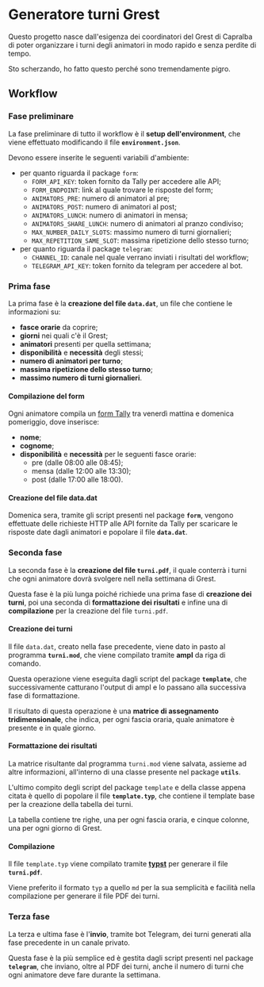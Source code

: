 # Generatore turni Grest

Questo progetto nasce dall'esigenza dei coordinatori del Grest di Capralba di poter organizzare i turni degli animatori in modo rapido e senza perdite di tempo.

Sto scherzando, ho fatto questo perché sono tremendamente pigro.

## Workflow

### Fase preliminare

La fase preliminare di tutto il workflow è il __setup dell'environment__, che viene effettuato modificando il file __`environment.json`__.

Devono essere inserite le seguenti variabili d'ambiente:
- per quanto riguarda il package `form`:
  - `FORM_API_KEY`: token fornito da Tally per accedere alle API;
  - `FORM_ENDPOINT`: link al quale trovare le risposte del form;
  - `ANIMATORS_PRE`: numero di animatori al pre;
  - `ANIMATORS_POST`: numero di animatori al post;
  - `ANIMATORS_LUNCH`: numero di animatori in mensa;
  - `ANIMATORS_SHARE_LUNCH`: numero di animatori al pranzo condiviso;
  - `MAX_NUMBER_DAILY_SLOTS`: massimo numero di turni giornalieri;
  - `MAX_REPETITION_SAME_SLOT`: massima ripetizione dello stesso turno;
- per quanto riguarda il package `telegram`:
  - `CHANNEL_ID`: canale nel quale verrano inviati i risultati del workflow;
  - `TELEGRAM_API_KEY`: token fornito da telegram per accedere al bot.

### Prima fase

La prima fase è la __creazione del file `data.dat`__, un file che contiene le informazioni su:
- __fasce orarie__ da coprire;
- __giorni__ nei quali c'è il Grest;
- __animatori__ presenti per quella settimana;
- __disponibilità__ e __necessità__ degli stessi;
- __numero di animatori per turno__;
- __massima ripetizione dello stesso turno__;
- __massimo numero di turni giornalieri__.

#### Compilazione del form

Ogni animatore compila un [form Tally](https://tally.so) tra venerdì mattina e domenica pomeriggio, dove inserisce:
* __nome__;
* __cognome__;
* __disponibilità__ e __necessità__ per le seguenti fasce orarie:
  * pre (dalle 08:00 alle 08:45);
  * mensa (dalle 12:00 alle 13:30);
  * post (dalle 17:00 alle 18:00).

#### Creazione del file data.dat

Domenica sera, tramite gli script presenti nel package __`form`__, vengono effettuate delle richieste HTTP alle API fornite da Tally per scaricare le risposte date dagli animatori e popolare il file __`data.dat`__.

### Seconda fase

La seconda fase è la __creazione del file `turni.pdf`__, il quale conterrà i turni che ogni animatore dovrà svolgere nell nella settimana di Grest.

Questa fase è la più lunga poiché richiede una prima fase di __creazione dei turni__, poi una seconda di __formattazione dei risultati__ e infine una di __compilazione__ per la creazione del file `turni.pdf`.

#### Creazione dei turni

Il file `data.dat`, creato nella fase precedente, viene dato in pasto al programma __`turni.mod`__, che viene compilato tramite __ampl__ da riga di comando.

Questa operazione viene eseguita dagli script del package __`template`__, che successivamente catturano l'output di ampl e lo passano alla successiva fase di formattazione.

Il risultato di questa operazione è una __matrice di assegnamento tridimensionale__, che indica, per ogni fascia oraria, quale animatore è presente e in quale giorno.

#### Formattazione dei risultati

La matrice risultante dal programma `turni.mod` viene salvata, assieme ad altre informazioni, all'interno di una classe presente nel package __`utils`__.

L'ultimo compito degli script del package `template` e della classe appena citata è quello di popolare il file __`template.typ`__, che contiene il template base per la creazione della tabella dei turni.

La tabella contiene tre righe, una per ogni fascia oraria, e cinque colonne, una per ogni giorno di Grest.

#### Compilazione

Il file `template.typ` viene compilato tramite [__typst__](https://github.com/typst/typst) per generare il file __`turni.pdf`__.

Viene preferito il formato `typ` a quello `md` per la sua semplicità e facilità nella compilazione per generare il file PDF dei turni.

### Terza fase

La terza e ultima fase è l'__invio__, tramite bot Telegram, dei turni generati alla fase precedente in un canale privato.

Questa fase è la più semplice ed è gestita dagli script presenti nel package __`telegram`__, che inviano, oltre al PDF dei turni, anche il numero di turni che ogni animatore deve fare durante la settimana.
